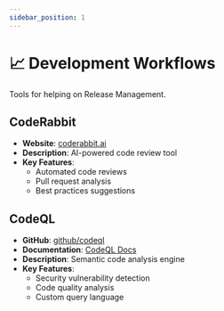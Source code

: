 ```yaml
---
sidebar_position: 1
---
```


# 📈 Development Workflows

Tools for helping on Release Management.

## CodeRabbit
- **Website**: [coderabbit.ai](https://coderabbit.ai)
- **Description**: AI-powered code review tool
- **Key Features**:
  - Automated code reviews
  - Pull request analysis
  - Best practices suggestions

## CodeQL
- **GitHub**: [github/codeql](https://github.com/github/codeql)
- **Documentation**: [CodeQL Docs](https://codeql.github.com/docs/)
- **Description**: Semantic code analysis engine
- **Key Features**:
  - Security vulnerability detection
  - Code quality analysis
  - Custom query language 